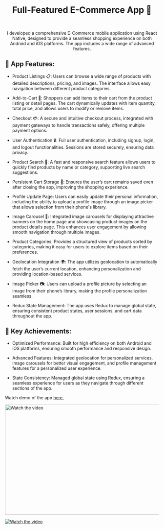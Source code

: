 <h1 align="center" id="title">Full-Featured E-Commerce App 📱</h1>

<br>
<p align="center" id="description" > I developed a comprehensive E-Commerce mobile application using React Native, designed to provide a seamless shopping experience on both Android and iOS platforms. The app includes a wide range of advanced features.</p>


<h2>🚀 App Features:</h2>

* Product Listings 📋: Users can browse a wide range of products with detailed descriptions, pricing, and images. The interface allows easy navigation between different product categories.

* Add-to-Cart 🛒: Shoppers can add items to their cart from the product listing or detail pages. The cart dynamically updates with item quantity, total price, and allows users to modify or remove items.

* Checkout 💳: A secure and intuitive checkout process, integrated with payment gateways to handle transactions safely, offering multiple payment options.

* User Authentication 🔒: Full user authentication, including signup, login, and logout functionalities. Sessions are stored securely, ensuring data privacy.

* Product Search 🔎: A fast and responsive search feature allows users to quickly find products by name or category, supporting live search suggestions.

* Persistent Cart Storage 🛑: Ensures the user’s cart remains saved even after closing the app, improving the shopping experience.

* Profile Update Page: Users can easily update their personal information, including the ability to upload a profile image through an image picker that allows selection from their phone's library.

* Image Carousel 🎠: Integrated image carousels for displaying attractive banners on the home page and showcasing product images on the product details page. This enhances user engagement by allowing smooth navigation through multiple images.

* Product Categories: Provides a structured view of products sorted by categories, making it easy for users to explore items based on their preferences.

* Geolocation Integration 🌍: The app utilizes geolocation to automatically fetch the user’s current location, enhancing personalization and providing location-based services.

* Image Picker 📷: Users can upload a profile picture by selecting an image from their phone’s library, making the profile personalization seamless.

* Redux State Management: The app uses Redux to manage global state, ensuring consistent product states, user sessions, and cart data throughout the app.


<h2>📌 Key Achievements:</h2>

* Optimized Performance: Built for high efficiency on both Android and iOS platforms, ensuring smooth performance and responsive design.

* Advanced Features: Integrated geolocation for personalized services, image carousels for better visual engagement, and profile management features for a personalized user experience.

* State Consistency: Managed global state using Redux, ensuring a seamless experience for users as they navigate through different sections of the app.

Watch demo of the app <a href="https://vimeo.com/1012140528?share=copy#t=0" target="_blank" rel="noopener noreferrer">here.</a>

<a href="https://vimeo.com/1012140528?share=copy#t=0">
  <img src="https://raw.githubusercontent.com/kranthikumarkaranam/ASSETS/refs/heads/main/kranthi_geneie_app.jpg?token=GHSAT0AAAAAACXFGQPQUV2BW6XJLANL2NWGZXRX2FA" alt="Watch the video" width="640" height="360"/>
</a>


[![Watch the video](https://raw.githubusercontent.com/kranthikumarkaranam/ASSETS/refs/heads/main/kranthi_geneie_app.jpg?token=GHSAT0AAAAAACXFGQPQUV2BW6XJLANL2NWGZXRX2FA)](https://vimeo.com/1012140528?share=copy#t=0)

